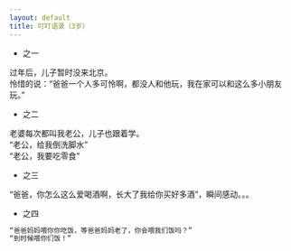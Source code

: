 ```yaml
---
layout: default
title: 叮叮语录（3岁）
---
```



* 之一

过年后，儿子暂时没来北京。  
怜惜的说：“爸爸一个人多可怜啊，都没人和他玩，我在家可以和这么多小朋友玩。”  

* 之二

老婆每次都叫我老公，儿子也跟着学。  
“老公，给我倒洗脚水”  
“老公，我要吃零食”  

* 之三

“爸爸，你怎么这么爱喝酒啊，长大了我给你买好多酒”，瞬间感动。。。

* 之四 
 
```python
“爸爸妈妈喂你你吃饭，等爸爸妈妈老了，你会喂我们饭吗？”  
“到时候喂你们饭！”  
```

